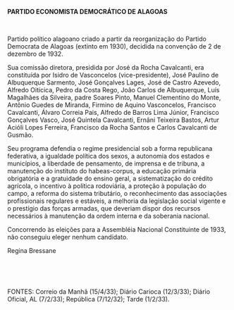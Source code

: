 **PARTIDO ECONOMISTA DEMOCRÁTICO DE ALAGOAS**

 

Partido político alagoano criado a partir da reorganização do Partido
Democrata de Alagoas (extinto em 1930), decidida na convenção de 2 de
dezembro de 1932.

Sua comissão diretora, presidida por José da Rocha Cavalcanti, era
constituída por Isidro de Vasconcelos (vice-presidente), José Paulino de
Albuquerque Sarmento, José Gonçalves Lages, José de Castro Azevedo,
Alfredo Oiticica, Pedro da Costa Rego, João Carlos de Albuquerque, Luís
Magalhães da Silveira, padre Soares Pinto, Manuel Clementino do Monte,
Antônio Guedes de Miranda, Firmino de Aquino Vasconcelos, Francisco
Cavalcanti, Álvaro Correia Pais, Alfredo de Barros Lima Júnior,
Francisco Gonçalves Vasco, José Quintela Cavalcanti, Ernâni Teixeira
Bastos, Artur Acióli Lopes Ferreira, Francisco da Rocha Santos e Carlos
Cavalcanti de Gusmão.

Seu programa defendia o regime presidencial sob a forma republicana
federativa, a igualdade política dos sexos, a autonomia dos estados e
municípios, a liberdade de pensamento, de imprensa e de tribuna, a
manutenção do instituto do habeas-corpus, a educação primária
obrigatória e a gratuidade do ensino geral, a sistematização do crédito
agrícola, o incentivo à política rodoviária, a proteção à população do
campo, a reforma do sistema tributário, o reconhecimento das associações
profissionais regulares e estáveis, a melhoria da legislação social
vigente e o prestígio das forças armadas, que deveriam dispor dos
recursos necessários à manutenção da ordem interna e da soberania
nacional.

Concorrendo às eleições para a Assembléia Nacional Constituinte de 1933,
não conseguiu eleger nenhum candidato.

Regina Bressane

 

 

FONTES: Correio da Manhã (15/4/33); Diário Carioca (12/3/33); Diário
Oficial, AL (7/2/33); República (7/12/32); Tarde (1/2/33).

 
